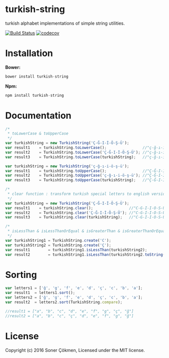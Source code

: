 # turkish-string
turkish alphabet implementations of simple string utilities.

[![Build Status](https://travis-ci.org/scokmen/turkish-string.svg?branch=master)](https://travis-ci.org/scokmen/turkish-string)
[![codecov](https://codecov.io/gh/scokmen/turkish-string/branch/master/graph/badge.svg)](https://codecov.io/gh/scokmen/turkish-string)

# Installation

**Bower:**

```javascript
bower install turkish-string
```

**Npm:**

```javascript
npm install turkish-string
```

# Documentation

```javascript
/*
 * toLowerCase & toUpperCase
 */
var turkishString = new TurkishString('Ç-Ğ-I-İ-Ö-Ş-Ü');
var result1    = turkishString.toLowerCase();                //"ç-ğ-ı-i-ö-ş-ü"
var result2    = TurkishString.toLowerCase('Ç-Ğ-I-İ-Ö-Ş-Ü'); //"ç-ğ-ı-i-ö-ş-ü"
var result3    = TurkishString.toLowerCase(turkishString);   //"ç-ğ-ı-i-ö-ş-ü"

var turkishString = new TurkishString('ç-ğ-ı-i-ö-ş-ü');
var result1    = turkishString.toUpperCase();                //"Ç-Ğ-I-İ-Ö-Ş-Ü"
var result2    = TurkishString.toUpperCase('ç-ğ-ı-i-ö-ş-ü'); //"Ç-Ğ-I-İ-Ö-Ş-Ü"
var result3    = TurkishString.toUpperCase(turkishString);   //"Ç-Ğ-I-İ-Ö-Ş-Ü"
```

```javascript
/*
 * clear function : transform turkish special letters to english versions.
 */
var turkishString = new TurkishString('Ç-Ğ-I-İ-Ö-Ş-Ü');
var result1    = turkishString.clear();                //"C-G-I-I-O-S-U"
var result2    = TurkishString.clear('Ç-Ğ-I-İ-Ö-Ş-Ü'); //"C-G-I-I-O-S-U"
var result3    = TurkishString.clear(turkishString);   //"C-G-I-I-O-S-U"
```

```javascript
/*
 * isLessThan & isLessThanOrEqual & isGreaterThan & isGreaterThanOrEqual 
 */
var turkishString1 = TurkishString.create('C');
var turkishString2 = TurkishString.create('Ç');
var result1        = turkishString1.isLessThan(turkishString2);            //true
var result2        = turkishString1.isLessThan(turkishString2.toString()); //true 
```

# Sorting
```javascript
var letters1 = ['ğ', 'g', 'f', 'e', 'd', 'ç', 'c', 'b', 'a'];
var result1  = letters1.sort(); 
var letters2 = ['ğ', 'g', 'f', 'e', 'd', 'ç', 'c', 'b', 'a'];
var result2  = letters2.sort(TurkishString.compare); 

//result1 = ["a", "b", "c", "d", "e", "f", "g", "ç", "ğ"]
//result2 = ["a", "b", "c", "ç", "d", "e", "f", "g", "ğ"]
```

# License

Copyright (c) 2016 Soner Çökmen, Licensed under the MIT license.
